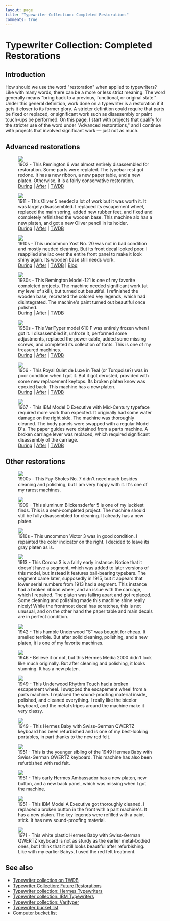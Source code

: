 ```yaml
---
layout: page
title: "Typewriter Collection: Completed Restorations"
comments: true
---
```


# Typewriter Collection: Completed Restorations

## Introduction

How should we use the word "restoration" when applied to typewriters? Like with many words, there can be a more or less strict meaning. The word generally means "bring back to a previous, functional, or original state." Under this general definition, work done on a typewriter is a restoration if it gets it closer to its former glory. A stricter definition could require that parts be fixed or replaced, or significant work such as disassembly or paint touch-ups be performed. On this page, I start with projects that qualify for the stricter use of the word under "Advanced restorations," and I continue with projects that involved significant work — just not as much.

## Advanced restorations

<div class="tw-table">

<figure>
    <img src="/assets/pages/typewriter-completed-restorations/IMG_3871.jpg"/>
    <figcaption>1902 - This Remington 6 was almost entirely disassembled for restoration. Some parts were replated. The typebar rest got redone. It has a new ribbon, a new paper table, and a new platen. Otherwise, it is a fairly conservative restoration.
    <br/>
    <a href="https://photos.app.goo.gl/1QNh0YoRPz3oEJXu1">During</a>
    |
    <a href="https://photos.app.goo.gl/5YyJJKtP9Reda8eg2">After</a>
    |
    <a href="https://typewriterdatabase.com/1902-remington-6.10764.typewriter">TWDB</a>
    </figcaption>
</figure>
<figure>
    <img src="/assets/pages/typewriter-completed-restorations/IMG_5145.jpg"/>
    <figcaption>1911 - This Oliver 5 needed a lot of work but it was worth it. It was largely disassembled. I replaced its escapement wheel, replaced the main spring, added new rubber feet, and fixed and completely refinished the wooden base. This machine alo has a new platen, and got a new Oliver pencil in its holder.
    <br/>
    <a href="https://photos.app.goo.gl/8ECBgCXcgj3RjMTu5">During</a>
    |
    <a href="https://photos.app.goo.gl/jPo2ozD7A1uQ7cst7">After</a>
    |
    <a href="https://typewriterdatabase.com/1911-oliver-5.11389.typewriter">TWDB</a>
    </figcaption>
</figure>
<figure>
    <img src="/assets/pages/typewriter-completed-restorations/IMG_6298.jpg"/>
    <figcaption>1910s - This uncommon Yost No. 20 was not in bad condition and mostly needed cleaning. But its front decal looked poor. I reapplied shellac over the entire front panel to make it look shiny again. Its wooden base still needs work.
    <br/>
    <a href="https://photos.app.goo.gl/J5g9BusA4zC6smzi6">During</a>
    |
    <a href="https://photos.app.goo.gl/N4Jf1nHikpFKcKh8A">After</a>
    |
    <a href="https://typewriterdatabase.com/191x-yost-20.15443.typewriter">TWDB</a>
    |
    <a href="/posts/restoring-yost-20/">Blog</a>
    </figcaption>
</figure>
<figure>
    <img src="/assets/pages/typewriter-completed-restorations/IMG_3006.jpg"/>
    <figcaption>1930s - This Remington Model-121 is one of my favorite completed projects. The machine needed significant work (at my level of skill), but turned out beautiful. I refinished the wooden base, recreated the colored key legends, which had disintegrated. The machine's paint turned out beautiful once polished.
    <br/>
    <a href="https://photos.app.goo.gl/QfYYWSdk8cfJqmEF9">During</a>
    |
    <a href="https://photos.app.goo.gl/A22Ps5Yjpj3kMwxT9">After</a>
    |
    <a href="https://typewriterdatabase.com/192x-remington-vertical-adder-model121.12936.typewriter">TWDB</a>
    </figcaption>
</figure>
<figure>
    <img src="/assets/pages/typewriter-completed-restorations/IMG_1172.jpg"/>
    <figcaption>1950s - This VariTyper model 610 F was entirely frozen when I got it. I disassembled it, unfroze it, performed some adjustments, replaced the power cable, added some missing screws, and completed its collection of fonts. This is one of my treasured machines.
    <br/>
    <a href="https://photos.app.goo.gl/GUmYxr92cdLTffL48">During</a>
    |
    <a href="https://photos.app.goo.gl/UKbPhrpYy34SvN9W6">After</a>
    |
    <a href="https://typewriterdatabase.com/1962-varityper-610.17981.typewriter">TWDB</a>
    </figcaption>
</figure>
<figure>
    <img src="/assets/pages/typewriter-completed-restorations/IMG_6166.jpg"/>
    <figcaption>1956 - This Royal Quiet de Luxe in Teal (or Turquoise?) was in poor condition when I got it. But it got derusted, provided with some new replacement keytops. Its broken platen know was epoxied back. This machine has a new platen.
    <br/>
    <a href="https://photos.app.goo.gl/cUJLRGNzgX7VQtBj7">During</a>
    |
    <a href="https://photos.app.goo.gl/FKJ9GUorvVc2W9L47">After</a>
    |
    <a href="https://typewriterdatabase.com/1956-royal-quiet-de-luxe.14832.typewriter">TWDB</a>
    </figcaption>
</figure>
<figure>
    <img src="/assets/pages/typewriter-completed-restorations/IMG_4090.jpg"/>
    <figcaption>1967 - This IBM Model D Executive with Mid-Century typeface required more work than expected. It originally had some water damage on the right side. The machine was thoroughly cleaned. The body panels were swapped with a regular Model D's. The paper guides were obtained from a parts machine. A broken carriage lever was replaced, which required significant disassembly of the carriage.
    <br/>
    <a href="https://photos.app.goo.gl/DzRDeuHBhgzh9PL68">During</a>
    |
    <a href="https://photos.app.goo.gl/YZ5pBKakdtymX9pN6">After</a>
    |
    <a href="https://typewriterdatabase.com/1967-ibm-model-d-executive.10923.typewriter">TWDB</a>
    </figcaption>
</figure>

</div>

## Other restorations

<div class="tw-table">

<figure>
    <img src="/assets/pages/typewriter-completed-restorations/IMG_9847.jpg"/>
    <figcaption>1900s - This Fay-Sholes No. 7 didn't need much besides cleaning and polishing, but I am very happy with it. It's one of my rarest machines.</figcaption>
</figure>
<figure>
    <img src="/assets/pages/typewriter-completed-restorations/IMG_3313.jpg"/>
    <figcaption>1909 - This aluminum Blickensderfer 5 is one of my luckiest finds. This is a semi-completed project. The machine should still be fully disassembled for cleaning. It already has a new platen.</figcaption>
</figure>
<figure>
    <img src="/assets/pages/typewriter-completed-restorations/IMG_6670.jpg"/>
    <figcaption>1910s - This uncommon Victor 3 was in good condition. I repainted the color indicator on the right. I decided to leave its gray platen as is.</figcaption>
</figure>
<figure>
    <img src="/assets/pages/typewriter-completed-restorations/IMG_3095.jpg"/>
    <figcaption>1913 - This Corona 3 is a fairly early instance. Notice that it doesn't have a segment, which was added to later versions of this model, but instead it features ball-bearing typebars. The segment came later, supposedly in 1915, but it appears that lower serial numbers from 1913 had a segment. This instance had a broken ribbon wheel, and an issue with the carriage, which I repaired. The platen was falling apart and got replaced. Some cleaning and polishing made this machine shine really nicely! While the frontmost decal has scratches, this is not unusual, and on the other hand the paper table and main decals are in perfect condition.</figcaption>
</figure>
<figure>
    <img src="/assets/pages/typewriter-completed-restorations/IMG_3330.jpg"/>
    <figcaption>1942 - This humble Underwood "S" was bought for cheap. It smelled terrible. But after solid cleaning, polishing, and a new platen, it is one of my favorite machines.</figcaption>
</figure>
<figure>
    <img src="/assets/pages/typewriter-completed-restorations/IMG_4249.jpg"/>
    <figcaption>1946 - Believe it or not, but this Hermes Media 2000 didn't look like much originally. But after cleaning and polishing, it looks stunning. It has a new platen.</figcaption>
</figure>
<figure>
    <img src="/assets/pages/typewriter-completed-restorations/IMG_8458.jpg"/>
    <figcaption>1949 - This Underwood Rhythm Touch had a broken escapement wheel. I swapped the escapement wheel from a parts machine. I replaced the sound-proofing material inside, polished, and cleaned everything. I really like the bicolor keyboard, and the metal stripes around the machine make it very classy.</figcaption>
</figure>
<figure>
    <img src="/assets/pages/typewriter-hermes/IMG_3853.jpg"/>
    <figcaption>1949 - This Hermes Baby with Swiss-German QWERTZ keyboard has been refurbished and is one of my best-looking portables, in part thanks to the new red felt.</figcaption>
</figure>
<figure>
    <img src="/assets/pages/typewriter-hermes/IMG_3786.jpg"/>
    <figcaption>1951 - This is the younger sibling of the 1949 Hermes Baby with Swiss-German QWERTZ keyboard. This machine has also been refurbished with red felt.</figcaption>
</figure>
<figure>
    <img src="/assets/pages/typewriter-completed-restorations/IMG_7207.jpg"/>
    <figcaption>1951 - This early Hermes Ambassador has a new platen, new button, and a new back panel, which was missing when I got the machine.</figcaption>
</figure>
<figure>
    <img src="/assets/pages/typewriter-completed-restorations/IMG_4185.jpg"/>
    <figcaption>1951 - This IBM Model A Executive got thoroughly cleaned. I replaced a broken button in the front with a part machine's. It has a new platen. The key legends were refilled with a paint stick. It has new sound-proofing material.</figcaption>
</figure>
<figure>
    <img src="/assets/pages/typewriter-hermes/IMG_7502.jpg"/>
    <figcaption>1971 - This white plastic Hermes Baby with Swiss-German QWERTZ keyboard is not as sturdy as the earlier metal-bodied ones, but I think that it still looks beautiful after refurbishing. Like with my earlier Babys, I used the red felt treatment.</figcaption>
</figure>

</div>

## See also

- [Typewriter collection on TWDB](https://typewriterdatabase.com/typewriters.php?hunter_search=3614&collection_search=My+Collection)
- [Typewriter Collection: Future Restorations](/pages/typewriter-collection-future-restorations/)
- [Typewriter collection: Hermes Typewriters](/pages/typewriter-collection-hermes/)
- [Typewriter collection: IBM Typewriters](/pages/typewriter-collection-ibm/)
- [Typewriter collection: Varityper](/pages/typewriter-collection-varityper/)
- [Typewriter bucket list](/pages/typewriter-bucket-list/)
- [Computer bucket list](/pages/computer-bucket-list/)